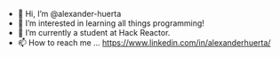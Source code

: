 - 👋   Hi, I’m @alexander-huerta
- 👀   I’m interested in learning all things programming! 
- 🌱   I’m currently a student at Hack Reactor.  
- 📫   How to reach me ... https://www.linkedin.com/in/alexanderhuerta/

